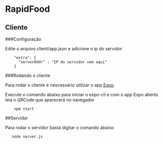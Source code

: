 # RapidFood


## Cliente

###Configuração

Edite o arquivo client/app.json e adicione o ip do servidor

 ````
     "extra": {
       "serverAddr" : "IP do servidor vem aqui"
     }
 ````

###Rodando o cliente

Para rodar o cliente é nescessário utilizar o app [Expo](https://play.google.com/store/apps/details?id=host.exp.exponent&hl=pt_BR).

Execute o comando abaixo para iniciar o expo-cli e com o app Expo aberto leia o QRCode que aparecerá no navegador

```
    npm start
```


##Servidor

Para rodar o servidor basta digitar o comando abaixo

 ````
    node server.js
 ````
